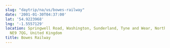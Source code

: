 ```yaml
---
slug: "daytrip/na/us/bowes-railway"
date: '2001-01-30T04:37:00'
lat: '54.9223968'
lng: '-1.5557129'
location: Springwell Road, Washington, Sunderland, Tyne and Wear, North East, England,
  NE9 7QG, United Kingdom
title: Bowes Railway
---
```



